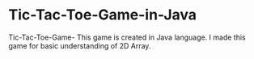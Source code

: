# Tic-Tac-Toe-Game-in-Java
Tic-Tac-Toe-Game- This game is created in Java language. I made this game for basic understanding of 2D Array. 
